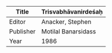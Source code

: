 |Title | Trisvabhāvanirdeśaḥ 
| --- | --- 
|Editor | Anacker, Stephen
|Publisher | Motilal Banarsidass
|Year | 1986